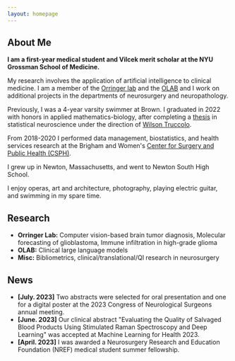 ```yaml
---
layout: homepage
---
```


## About Me

**I am a first-year medical student and Vilcek merit scholar at the NYU Grossman School of Medicine.**

My research involves the application of artificial intelligence to clinical medicine.
I am a member of the [Orringer lab](https://twitter.com/danorringermd) and the [OLAB](https://www.nyuolab.org/) and I work on additional projects in the departments of neurosurgery and neuropathology.

Previously, I was a 4-year varsity swimmer at Brown. 
I graduated in 2022 with honors in applied mathematics-biology, after completing a [thesis](./assets/alber_thesis_final.pdf) in statistical neuroscience under the direction of [Wilson Truccolo](https://www.truccololab.com/).

From 2018-2020 I performed data management, biostatistics, and health services research at the Brigham and Women's [Center for Surgery and Public Health (CSPH)](https://csph.brighamandwomens.org/).

I grew up in Newton, Massachusetts, and went to Newton South High School.

I enjoy operas, art and architecture, photography, playing electric guitar, and swimming in my spare time.

## Research

- **Orringer Lab:** Computer vision-based brain tumor diagnosis, Molecular forecasting of glioblastoma, Immune infiltration in high-grade glioma
- **OLAB:** Clinical large language models
- **Misc:** Bibliometrics, clinical/translational/QI research in neurosurgery

## News

- **[July. 2023]** Two abstracts were selected for oral presentation and one for a digital poster at the 2023 Congress of Neurological Surgeons annual meeting.
- **[June. 2023]** Our clinical abstract "Evaluating the Quality of Salvaged Blood Products Using Stimulated Raman Spectroscopy and Deep Learning" was accepted at Machine Learning for Health 2023.
- **[April. 2023]** I was awarded a Neurosurgery Research and Education Foundation (NREF) medical student summer fellowship.

<!-- {% include_relative _includes/publications.md %}

{% include_relative _includes/services.md %} -->
